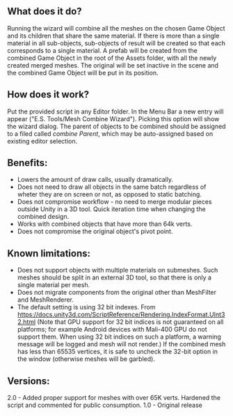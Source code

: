 ## What does it do?
Running the wizard will combine all the meshes on the chosen Game Object and its children that share the same material. If there is more than a single material in all sub-objects, sub-objects of result will be created so that each corresponds to a single material. A prefab will be created from the combined Game Object in the root of the Assets folder, with all the newly created merged meshes. The original will be set inactive in the scene and the combined Game Object will be put in its position.

## How does it work?
Put the provided script in any Editor folder. In the Menu Bar a new entry will appear ("E.S. Tools/Mesh Combine Wizard"). Picking this option will show the wizard dialog. The parent of objects to be combined should be assigned to a filed called _combine Parent_, which may be auto-assigned based on existing editor selection.

## Benefits:
* Lowers the amount of draw calls, usually dramatically.
* Does not need to draw all objects in the same batch regardless of wheter they are on screen or not, as opposed to static batching.
* Does not compromise workflow - no need to merge modular pieces outside Unity in a 3D tool. Quick iteration time when changing the combined design.
* Works with combined objects that have more than 64k verts.
* Does not compromise the original object's pivot point.

## Known limitations:
* Does not support objects with multiple materials on submeshes. Such meshes should be split in an external 3D tool, so that there is only a single material per mesh.
* Does not migrate components from the original other than MeshFilter and MeshRenderer.
* The default setting is using 32 bit indexes. From https://docs.unity3d.com/ScriptReference/Rendering.IndexFormat.UInt32.html (Note that GPU support for 32 bit indices is not guaranteed on all platforms; for example Android devices with Mali-400 GPU do not support them. When using 32 bit indices on such a platform, a warning message will be logged and mesh will not render.) If the combined mesh has less than 65535 vertices, it is safe to uncheck the 32-bit option in the window (otherwise meshes will be garbled). 

## Versions:
2.0 - Added proper support for meshes with over 65K verts. Hardened the script and commented for public consumption.
1.0 - Original release



